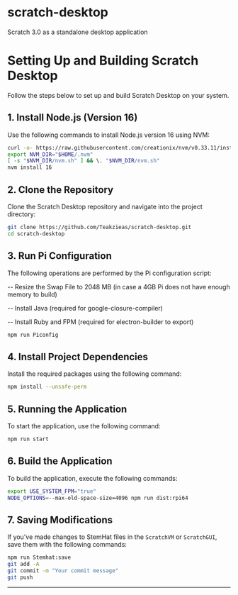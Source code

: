 # scratch-desktop

Scratch 3.0 as a standalone desktop application


# Setting Up and Building Scratch Desktop

Follow the steps below to set up and build Scratch Desktop on your system.

## 1. Install Node.js (Version 16)

Use the following commands to install Node.js version 16 using NVM:

```bash
curl -o- https://raw.githubusercontent.com/creationix/nvm/v0.33.11/install.sh | bash
export NVM_DIR="$HOME/.nvm"
[ -s "$NVM_DIR/nvm.sh" ] && \. "$NVM_DIR/nvm.sh"
nvm install 16
```

## 2. Clone the Repository

Clone the Scratch Desktop repository and navigate into the project directory:

```bash
git clone https://github.com/Teakzieas/scratch-desktop.git
cd scratch-desktop
```

## 3. Run Pi Configuration

The following operations are performed by the Pi configuration script:

\-- Resize the Swap File to 2048 MB (in case a 4GB Pi does not have enough memory to build)

\-- Install Java (required for google-closure-compiler)

\-- Install Ruby and FPM (required for electron-builder to export)

```bash
npm run Piconfig
```

## 4. Install Project Dependencies

Install the required packages using the following command:

```bash
npm install --unsafe-perm
```

## 5. Running the Application

To start the application, use the following command:

```bash
npm run start
```

## 6. Build the Application

To build the application, execute the following commands:

```bash
export USE_SYSTEM_FPM="true"
NODE_OPTIONS=--max-old-space-size=4096 npm run dist:rpi64
```

## 7. Saving Modifications

If you've made changes to StemHat files in the `ScratchVM` or `ScratchGUI`, save them with the following commands:

```bash
npm run Stemhat:save
git add -A
git commit -m "Your commit message"
git push
```

---




